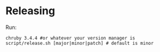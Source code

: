 # Releasing

Run:

    chruby 3.4.4 #or whatever your version manager is
    script/release.sh [major|minor|patch] # default is minor
